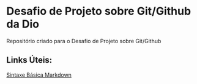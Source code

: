 # Desafio de Projeto sobre Git/Github da Dio
 Repositório criado para o Desafio de Projeto sobre Git/Github

## Links Úteis:
[Sintaxe Básica Markdown](https://www.markdownguide.org/basic-syntax/)
